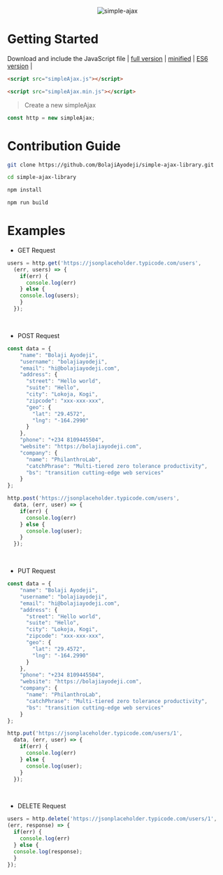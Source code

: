 <div align="center">
  
![simple-ajax]()

</div>

# Getting Started

Download and include the JavaScript file | [full version](https://github.com/BolajiAyodeji/simple-ajax-library/blob/master/dist/simpleAjax.js) | [minified](https://github.com/BolajiAyodeji/simple-ajax-library/blob/master/dist/simpleAjax.min.js) | [ES6 version](https://github.com/BolajiAyodeji/simple-ajax-library/blob/master/src/simpleAjax.js) |

```html
<script src="simpleAjax.js"></script>
```
```html
<script src="simpleAjax.min.js"></script>
```
> Create a new simpleAjax
```js
const http = new simpleAjax;
```

# Contribution Guide

```bash
git clone https://github.com/BolajiAyodeji/simple-ajax-library.git
```
```bash
cd simple-ajax-library
```
```bash
npm install
```
```bash
npm run build
```

# Examples

* GET Request

```js
users = http.get('https://jsonplaceholder.typicode.com/users',
  (err, users) => {
    if(err) {
      console.log(err)
    } else {
    console.log(users);
    }
  });
```
<br>

* POST Request

```js
const data = {
    "name": "Bolaji Ayodeji",
    "username": "bolajiayodeji",
    "email": "hi@bolajiayodeji.com",
    "address": {
      "street": "Hello world",
      "suite": "Hello",
      "city": "Lokoja, Kogi",
      "zipcode": "xxx-xxx-xxx",
      "geo": {
        "lat": "29.4572",
        "lng": "-164.2990"
      }
    },
    "phone": "+234 8109445504",
    "website": "https://bolajiayodeji.com",
    "company": {
      "name": "PhilanthroLab",
      "catchPhrase": "Multi-tiered zero tolerance productivity",
      "bs": "transition cutting-edge web services"
    }
};

http.post('https://jsonplaceholder.typicode.com/users',
  data, (err, user) => {
    if(err) {
      console.log(err)
    } else {
      console.log(user);
    }
  });
```
<br>

* PUT Request

```js
const data = {
    "name": "Bolaji Ayodeji",
    "username": "bolajiayodeji",
    "email": "hi@bolajiayodeji.com",
    "address": {
      "street": "Hello world",
      "suite": "Hello",
      "city": "Lokoja, Kogi",
      "zipcode": "xxx-xxx-xxx",
      "geo": {
        "lat": "29.4572",
        "lng": "-164.2990"
      }
    },
    "phone": "+234 8109445504",
    "website": "https://bolajiayodeji.com",
    "company": {
      "name": "PhilanthroLab",
      "catchPhrase": "Multi-tiered zero tolerance productivity",
      "bs": "transition cutting-edge web services"
    }
};

http.put('https://jsonplaceholder.typicode.com/users/1',
  data, (err, user) => {
    if(err) {
      console.log(err)
    } else {
      console.log(user);
    }
  });
```
<br>

* DELETE Request

```js
users = http.delete('https://jsonplaceholder.typicode.com/users/1',
(err, response) => {
  if(err) {
    console.log(err)
  } else {
  console.log(response);
  }
});
```
